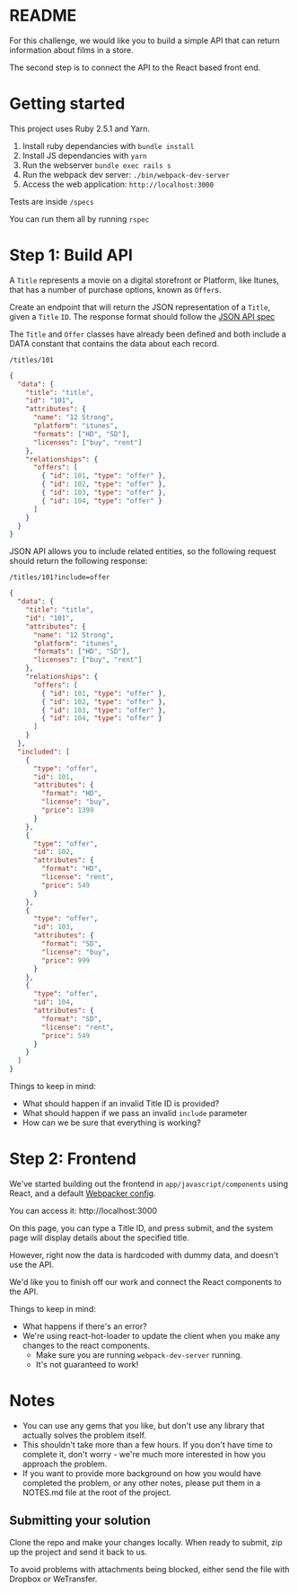 # README

For this challenge, we would like you to build a simple API that can return information about films in a store.

The second step is to connect the API to the React based front end.

# Getting started

This project uses Ruby 2.5.1 and Yarn.

1. Install ruby dependancies with `bundle install`
2. Install JS dependancies with `yarn`
3. Run the webserver `bundle exec rails s`
4. Run the webpack dev server: `./bin/webpack-dev-server`
5. Access the web application: `http://localhost:3000`

Tests are inside `/specs`

You can run them all by running `rspec`

# Step 1: Build API

A `Title` represents a movie on a digital storefront or Platform, like Itunes, that has a number of purchase options, known as `Offer`s.

Create an endpoint that will return the JSON representation of a `Title`, given a `Title` `ID`. The response format should follow the [JSON API spec](http://jsonapi.org/examples/)

The `Title` and `Offer` classes have already been defined and both include a DATA constant that contains the data about each record.

`/titles/101`

```json
{
  "data": {
    "title": "title",
    "id": "101",
    "attributes": {
      "name": "12 Strong",
      "platform": "itunes",
      "formats": ["HD", "SD"],
      "licenses": ["buy", "rent"]
    },
    "relationships": {
      "offers": [
        { "id": 101, "type": "offer" },
        { "id": 102, "type": "offer" },
        { "id": 103, "type": "offer" },
        { "id": 104, "type": "offer" }
      ]
    }
  }
}
```

JSON API allows you to include related entities, so the following request should return the following response:

`/titles/101?include=offer`

```json
{
  "data": {
    "title": "title",
    "id": "101",
    "attributes": {
      "name": "12 Strong",
      "platform": "itunes",
      "formats": ["HD", "SD"],
      "licenses": ["buy", "rent"]
    },
    "relationships": {
      "offers": [
        { "id": 101, "type": "offer" },
        { "id": 102, "type": "offer" },
        { "id": 103, "type": "offer" },
        { "id": 104, "type": "offer" }
      ]
    }
  },
  "included": [
    {
      "type": "offer",
      "id": 101,
      "attributes": {
        "format": "HD",
        "license": "buy",
        "price": 1399
      }
    },
    {
      "type": "offer",
      "id": 102,
      "attributes": {
        "format": "HD",
        "license": "rent",
        "price": 549
      }
    },
    {
      "type": "offer",
      "id": 103,
      "attributes": {
        "format": "SD",
        "license": "buy",
        "price": 999
      }
    },
    {
      "type": "offer",
      "id": 104,
      "attributes": {
        "format": "SD",
        "license": "rent",
        "price": 549
      }
    }
  ]
}
```

Things to keep in mind:
* What should happen if an invalid Title ID is provided?
* What should happen if we pass an invalid `include` parameter
* How can we be sure that everything is working?

# Step 2: Frontend

We've started building out the frontend in `app/javascript/components` using React, and a default [Webpacker config](https://github.com/rails/webpacker).

You can access it: http://localhost:3000

On this page, you can type a Title ID, and press submit, and the system page will display details about the specified title.

However, right now the data is hardcoded with dummy data, and doesn't use the API.

We'd like you to finish off our work and connect the React components to the API.

Things to keep in mind:

* What happens if there's an error?
* We're using react-hot-loader to update the client when you make any changes to the react components.
  * Make sure you are running `webpack-dev-server` running.
  * It's not guaranteed to work!


# Notes
* You can use any gems that you like, but don't use any library that actually solves the problem itself.
* This shouldn't take more than a few hours. If you don't have time to complete it, don't worry - we're much more interested in how you approach the problem.
* If you want to provide more background on how you would have completed the problem, or any other notes, please put them in a NOTES.md file at the root of the project.

## Submitting your solution

Clone the repo and make your changes locally. When ready to submit, zip up the project and send it back to us.

To avoid problems with attachments being blocked, either send the file with Dropbox or WeTransfer.
